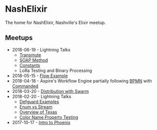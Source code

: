 # NashElixir
The home for NashElixir, Nashville's Elixir meetup.

## Meetups
* 2018-06-19 - Lightning Talks
  * [Transmute](https://github.com/aoswalt/transmute)
  * [SOAP Method](https://gist.github.com/aoswalt/599b324398167e7b6bfe0c6a175ff5cc)
  * [Constants](https://gist.github.com/andersonmcook/da201f7c665de5f317aab7a3acc5770b)
  * LoRa Testing and Binary Processing
* 2018-05-15 - [Flow Example](https://github.com/andersonmcook/flow_example)
* 2018-04-18 - Aspire's Workflow Engine partially following [BPMN](http://www.bpmn.org/) with [Commanded](https://github.com/commanded/commanded)
* 2018-03-20 - [Distribution with Swarm](https://github.com/BrendonPierson/distributed_elixir_demo)
* 2018-02-20 - Lightning Talks
  * [Defguard Examples](https://github.com/aoswalt/defguard-examples)
  * [Enum vs Stream](https://github.com/aoswalt/enum-vs-stream)
  * [Overview of Texas](https://github.com/dgmcguire/texas)
  * [Color Name Property Testing](https://github.com/maxbeizer/properties_yall)
* 2017-10-17 - [Intro to Phoenix](https://github.com/nash-elixir/intro-to-phoenix)
